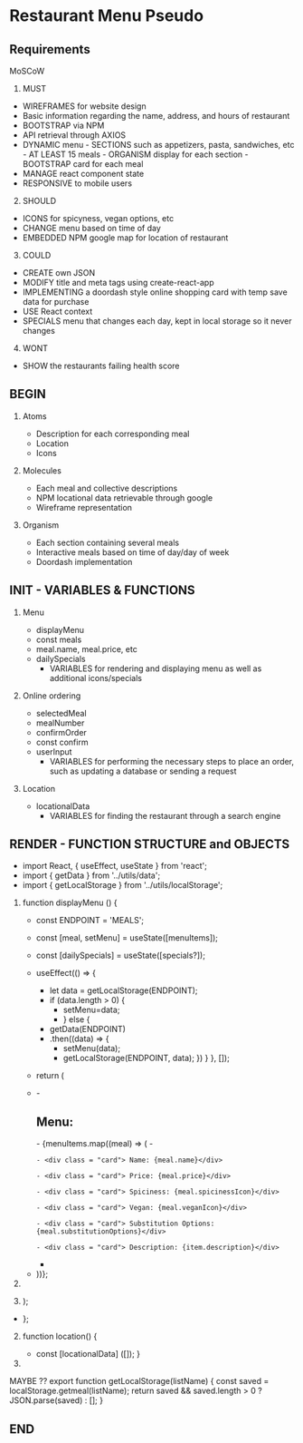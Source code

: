 # Restaurant Menu Pseudo
## Requirements
MoSCoW
1. MUST
- WIREFRAMES for website design
- Basic information regarding the name, address, and hours of restaurant
- BOOTSTRAP via NPM
- API retrieval through AXIOS
- DYNAMIC menu - SECTIONS such as appetizers, pasta, sandwiches, etc
               - AT LEAST 15 meals
               - ORGANISM display for each section
               - BOOTSTRAP card for each meal
- MANAGE react component state
- RESPONSIVE to mobile users

2. SHOULD
- ICONS for spicyness, vegan options, etc
- CHANGE menu based on time of day
- EMBEDDED NPM google map for location of restaurant

3. COULD
- CREATE own JSON
- MODIFY title and meta tags using create-react-app
- IMPLEMENTING a doordash style online shopping card with temp save data for purchase
- USE React context
- SPECIALS menu that changes each day, kept in local storage so it never changes

4. WONT
- SHOW the restaurants failing health score

## BEGIN
1. Atoms
    - Description for each corresponding meal
    - Location
    - Icons

2. Molecules
    - Each meal and collective descriptions 
    - NPM locational data retrievable through google
    - Wireframe representation 

3. Organism
    - Each section containing several meals
    - Interactive meals based on time of day/day of week
    - Doordash implementation

## INIT - VARIABLES & FUNCTIONS
1. Menu
    - displayMenu
    - const meals
    - meal.name, meal.price, etc
    - dailySpecials
        - VARIABLES for rendering and displaying menu as well as additional icons/specials

2. Online ordering
    - selectedMeal
    - mealNumber
    - confirmOrder
    - const confirm
    - userInput
        - VARIABLES for performing the necessary steps to place an order, such as updating a database or sending a request

3. Location
    - locationalData
        - VARIABLES for finding the restaurant through a search engine

## RENDER - FUNCTION STRUCTURE and OBJECTS

- import React, { useEffect, useState } from 'react';
- import { getData } from '../utils/data';
- import { getLocalStorage } from '../utils/localStorage';

1. function displayMenu () {
    - const ENDPOINT = 'MEALS';
    - const [meal, setMenu] = useState([menuItems]);

    - const [dailySpecials] = useState([specials?]);

    - useEffect(() => {
        - let data = getLocalStorage(ENDPOINT);
        - if (data.length > 0) {
            - setMenu=data;
            - } else {
        - getData(ENDPOINT)
        - .then((data) => {
            -  setMenu(data);
            -  getLocalStorage(ENDPOINT, data);
        })
    }
  }, []);


    -  return (
      - <div>
        - <h2>Menu:</h2>
        -  {menuItems.map((meal) => (
          - <div key={meal.id} meal={meal}>

            - <div class = "card"> Name: {meal.name}</div>

            - <div class = "card"> Price: {meal.price}</div>

            - <div class = "card"> Spiciness: {meal.spicinessIcon}</div>

            - <div class = "card"> Vegan: {meal.veganIcon}</div>

            - <div class = "card"> Substitution Options: {meal.substitutionOptions}</div>

            - <div class = "card"> Description: {item.description}</div>
          - </div>
        -  ))};
      - </div>
    - );
  - };


2. function location() {
    - const [locationalData] ([]); }

3. 



MAYBE ??
export function getLocalStorage(listName) {
  const saved = localStorage.getmeal(listName);
  return saved && saved.length > 0 ? JSON.parse(saved) : [];
}

## END